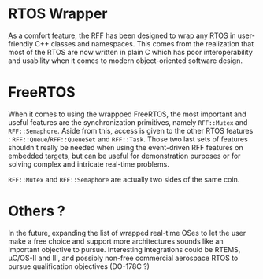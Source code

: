 # RTOS Wrapper

As a comfort feature, the RFF has been designed to wrap any RTOS in user-friendly C++ classes and namespaces. This comes from the realization that most of the RTOS are now written in plain C which has poor interoperability and usability when it comes to modern object-oriented software design. 

# FreeRTOS

When it comes to using the wrappped FreeRTOS, the most important and useful features are the synchronization primitives, namely `RFF::Mutex` and `RFF::Semaphore`. Aside from this, access is given to the other RTOS features : `RFF::Queue`/`RFF::QueueSet` and `RFF::Task`. Those two last sets of features shouldn't really be needed when using the event-driven RFF features on embedded targets, but can be useful for demonstration purposes or for solving complex and intricate real-time problems.

`RFF::Mutex` and `RFF::Semaphore` are actually two sides of the same coin. 

# Others ?

In the future, expanding the list of wrapped real-time OSes to let the user make a free choice and support more architectures sounds like an important objective to pursue. Interesting integrations could be RTEMS, µC/OS-II and III, and possibly non-free commercial aerospace RTOS to pursue qualification objectives (DO-178C ?)